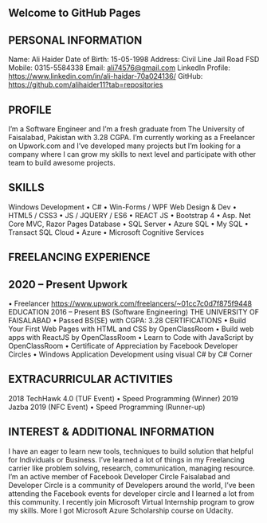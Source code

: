 ## Welcome to GitHub Pages

## PERSONAL INFORMATION

Name:			Ali Haider
Date of Birth:		15-05-1998
Address:		Civil Line Jail Road FSD
Mobile:		0315-5584338
Email:			ali74576@gmail.com
LinkedIn Profile:	https://www.linkedin.com/in/ali-haidar-70a024136/
GitHub:		https://github.com/alihaider11?tab=repositories

## PROFILE

I’m a Software Engineer and I’m a fresh graduate from The University of Faisalabad, Pakistan with 3.28 CGPA. I’m currently working as a Freelancer on Upwork.com and I’ve developed many projects but I’m looking for a company where I can grow my skills to next level and participate with other team to build awesome projects.  

## SKILLS 
 Windows Development
•	C#
•	Win-Forms / WPF
Web Design & Dev
•	HTML5 / CSS3
•	JS / JQUERY / ES6
•	REACT JS
•	Bootstrap 4
•	Asp. Net Core MVC, Razor Pages
Database
•	SQL Server
•	Azure SQL
•	My SQL
•	Transact SQL
Cloud
•	Azure
•	Microsoft Cognitive Services 

## FREELANCING EXPERIENCE

## 2020 – Present 		 Upwork
•	Freelancer
https://www.upwork.com/freelancers/~01cc7c0d7f875f9448
EDUCATION 
 2016 – Present 	   BS (Software Engineering)
            THE UNIVERSITY OF FAISALABAD
•	Passed BS(SE) with CGPA: 3.28
CERTIFICATIONS
•	Build Your First Web Pages with HTML and CSS by OpenClassRoom
•	Build web apps with ReactJS by OpenClassRoom
•	Learn to Code with JavaScript by OpenClassRoom
•	Certificate of Appreciation by Facebook Developer Circles
•	Windows Application Development using visual C# by C# Corner
## EXTRACURRICULAR ACTIVITIES
2018 			 TechHawk 4.0 (TUF Event)
•	Speed Programming (Winner)
2019			 Jazba 2019 (NFC Event)
•	Speed Programming (Runner-up)

## INTEREST & ADDITIONAL INFORMATION
I have an eager to learn new tools, techniques to build solution that helpful for Individuals or Business. I’ve learned a lot of things in my Freelancing carrier like problem solving, research, communication, managing resource. 
I’m an active member of Facebook Developer Circle Faisalabad and Developer Circle is a community of Developers around the world, I’ve been attending the Facebook events for developer circle and I learned a lot from this community.
I recently join Microsoft Virtual Internship program to grow my skills.
More I got Microsoft Azure Scholarship course on Udacity.
